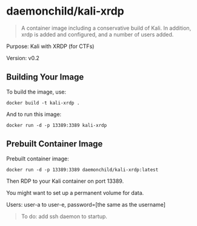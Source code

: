 # daemonchild/kali-xrdp

>A container image including a conservative build of Kali.
In addition, xrdp is added and configured, and a number of users added.

Purpose:  Kali with XRDP (for CTFs)

Version:  v0.2

## Building Your Image

To build the image, use:

```docker build -t kali-xrdp .```

And to run this image:

```docker run -d -p 13389:3389 kali-xrdp```

## Prebuilt Container Image

Prebuilt container image:

```docker run -d -p 13389:3389 daemonchild/kali-xrdp:latest```

Then RDP to your Kali container on port 13389.

You might want to set up a permanent volume for data.

Users:
user-a to user-e, password=[the same as the username]

> To do: add ssh daemon to startup.